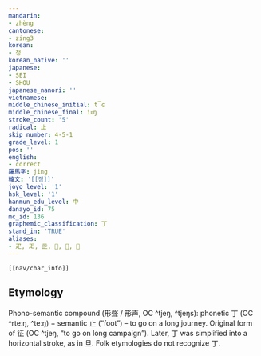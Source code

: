 ```yaml
---
mandarin:
- zhèng
cantonese:
- zing3
korean:
- 정
korean_native: ''
japanese:
- SEI
- SHOU
japanese_nanori: ''
vietnamese:
middle_chinese_initial: t͡ɕ
middle_chinese_final: iᴇŋ
stroke_count: '5'
radical: 止
skip_number: 4-5-1
grade_level: 1
pos: ''
english:
- correct
羅馬字: jing
韓文: '[[징]]'
joyo_level: '1'
hsk_level: '1'
hanmun_edu_level: 中
danayo_id: 75
mc_id: 136
graphemic_classification: 丁
stand_in: 'TRUE'
aliases:
- 疋, 𤴓, 㱏, 𣥔, 𧾸, 𠙺
---
```

```meta-bind-embed
[[nav/char_info]]
```

## Etymology
Phono-semantic compound (形聲 / 形声, OC ^tjeŋ, ^tjeŋs): phonetic 丁 (OC ^rteːŋ, ^teːŋ) + semantic 止 (“foot”) – to go on a long journey. Original form of 征 (OC ^tjeŋ, “to go on long campaign”).  Later, 丁 was simplified into a horizontal stroke, as in 旦. Folk etymologies do not recognize 丁.
